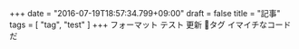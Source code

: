 +++
date = "2016-07-19T18:57:34.799+09:00"
draft = false
title = "記事"
tags = [ "tag", "test" ]
+++
フォーマット
テスト
更新
🔖タグ
イマイチなコードだ